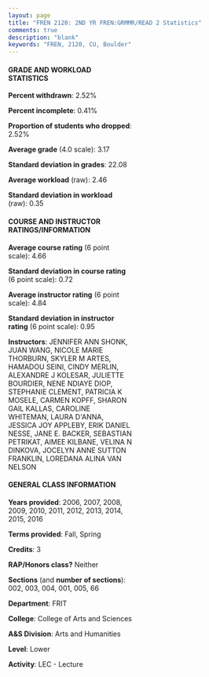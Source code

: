```yaml
---
layout: page
title: "FREN 2120: 2ND YR FREN:GRMMR/READ 2 Statistics"
comments: true
description: "blank"
keywords: "FREN, 2120, CU, Boulder"
--- 
```

<head>
<script src="https://ajax.googleapis.com/ajax/libs/jquery/2.1.3/jquery.min.js"></script>
<script src="https://dl.dropboxusercontent.com/s/pc42nxpaw1ea4o9/highcharts.js?dl=0"></script>
<!-- <script src="../assets/js/highcharts.js"></script> -->
<style type="text/css">@font-face {
	font-family: "Bebas Neue";
	src: url(https://www.filehosting.org/file/details/544349/BebasNeue%20Regular.otf) format("opentype");
	}
	h1.Bebas { 
		font-family: "Bebas Neue", Verdana, Tahoma;
	}
</style>
</head>
<body>
	<div id="container" style="float: right; width: 45%; height: 88%; margin-left: 2.5%; margin-right: 2.5%;"></div>
	<script language="JavaScript">
		$(document).ready(function() {
		var chart = {type: 'column'};
		var title = {text: 'Grade Distribution'};
		var xAxis = {categories: ['A','B','C','D','F'],crosshair: true};
		var yAxis = {min: 0,title: {text: 'Percentage'}};
		var tooltip = {headerFormat: '<center><b><span style="font-size:20px">{point.key}</span></b></center>',
		               pointFormat: '<td style="padding:0"><b>{point.y:.1f}%</b></td>',
		               footerFormat: '</table>',shared: true,useHTML: true};
		var plotOptions = {column: {pointPadding: 0.0,borderWidth: 0}};  
		var credits = {enabled: false};var series= [{name: 'Percent',data: [40.81,43.51,12.73,1.52,1.43,]}];
		var json = {};
		json.chart = chart;
		json.title = title;
		json.tooltip = tooltip;
		json.xAxis = xAxis;
		json.yAxis = yAxis;  
		json.series = series;
		json.plotOptions = plotOptions;  
		json.credits = credits;
		$('#container').highcharts(json);
	});
	</script>
</body>
			   
#### GRADE AND WORKLOAD STATISTICS

**Percent withdrawn**: 2.52%

**Percent incomplete**: 0.41%

**Proportion of students who dropped**: 2.52%

**Average grade** (4.0 scale): 3.17

**Standard deviation in grades**: 22.08

**Average workload** (raw): 2.46

**Standard deviation in workload** (raw): 0.35

#### COURSE AND INSTRUCTOR RATINGS/INFORMATION

**Average course rating** (6 point scale): 4.66

**Standard deviation in course rating** (6 point scale): 0.72

**Average instructor rating** (6 point scale): 4.84

**Standard deviation in instructor rating** (6 point scale): 0.95

**Instructors**: JENNIFER ANN SHONK, JUAN WANG, NICOLE MARIE THORBURN, SKYLER M ARTES, HAMADOU SEINI, CINDY MERLIN, ALEXANDRE J KOLESAR, JULIETTE BOURDIER, NENE NDIAYE DIOP, STEPHANIE CLEMENT, PATRICIA K MOSELE, CARMEN KOPFF, SHARON GAIL KALLAS, CAROLINE WHITEMAN, LAURA D'ANNA, JESSICA JOY APPLEBY, ERIK DANIEL NESSE, JANE E. BACKER, SEBASTIAN PETRIKAT, AIMEE KILBANE, VELINA N DINKOVA, JOCELYN ANNE SUTTON FRANKLIN, LOREDANA ALINA VAN NELSON

#### GENERAL CLASS INFORMATION

**Years provided**: 2006, 2007, 2008, 2009, 2010, 2011, 2012, 2013, 2014, 2015, 2016

**Terms provided**: Fall, Spring

**Credits**: 3

**RAP/Honors class?** Neither

**Sections** (and **number of sections**): 002, 003, 004, 001, 005, 66

**Department**: FRIT

**College**: College of Arts and Sciences

**A&S Division**: Arts and Humanities

**Level**: Lower

**Activity**: LEC - Lecture